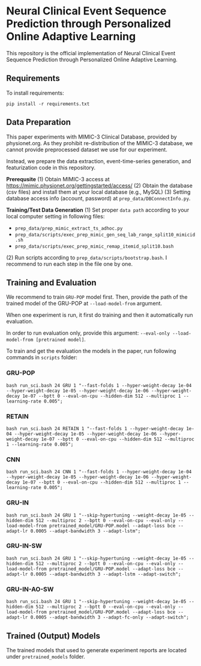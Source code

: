 # Neural Clinical Event Sequence Prediction through Personalized Online Adaptive Learning

This repository is the official implementation of Neural Clinical Event Sequence Prediction through Personalized Online Adaptive Learning. 


## Requirements

To install requirements:

```setup
pip install -r requirements.txt
```

## Data Preparation
This paper experiments with MIMIC-3 Clinical Database, provided by physionet.org. 
As they prohibit re-distribution of the MIMIC-3 database, we cannot provide preprocessed dataset we use for our experiment.

Instead, we prepare the data extraction, event-time-series generation, and featurization code in this repository.

**Prerequsite**
(1) Obtain MIMIC-3 access at https://mimic.physionet.org/gettingstarted/access/
(2) Obtain the database (csv files) and install them at your local database (e.g., MySQL)
(3) Setting database access info (account, password) at `prep_data/DBConnectInfo.py`.

**Training/Test Data Generation**
(1) Set proper `data path` according to your local computer setting in following files:
* `prep_data/prep_mimic_extract_ts_adhoc.py`
* `prep_data/scripts/exec_prep_mimic_gen_seq_lab_range_split10_mimicid.sh`
* `prep_data/scripts/exec_prep_mimic_remap_itemid_split10.bash`

(2) Run scripts according to `prep_data/scripts/bootstrap.bash`. I recommend to run each step in the file one by one.


## Training and Evaluation

We recommend to train `GRU-POP` model first. Then, provide the path of the trained model of the GRU-POP at `--load-model-from` argument.

When one experiment is run, it first do training and then it automatically run evaluation.

In order to run evaluation only, provide this argument: `--eval-only --load-model-from [pretrained model]`.


To train and get the evaluation the models in the paper, run following commands in `scripts` folder:

### GRU-POP
```
bash run_sci.bash 24 GRU 1 "--fast-folds 1 --hyper-weight-decay 1e-04 --hyper-weight-decay 1e-05 --hyper-weight-decay 1e-06 --hyper-weight-decay 1e-07 --bptt 0 --eval-on-cpu --hidden-dim 512 --multiproc 1 --learning-rate 0.005";
```   

### RETAIN
```
bash run_sci.bash 24 RETAIN 1 "--fast-folds 1 --hyper-weight-decay 1e-04 --hyper-weight-decay 1e-05 --hyper-weight-decay 1e-06 --hyper-weight-decay 1e-07 --bptt 0 --eval-on-cpu --hidden-dim 512 --multiproc 1 --learning-rate 0.005";
```  

### CNN
```
bash run_sci.bash 24 CNN 1 "--fast-folds 1 --hyper-weight-decay 1e-04 --hyper-weight-decay 1e-05 --hyper-weight-decay 1e-06 --hyper-weight-decay 1e-07 --bptt 0 --eval-on-cpu --hidden-dim 512 --multiproc 1 --learning-rate 0.005";
```  

### GRU-IN 
```
bash run_sci.bash 24 GRU 1 "--skip-hypertuning --weight-decay 1e-05 --hidden-dim 512 --multiproc 2 --bptt 0 --eval-on-cpu --eval-only --load-model-from pretrained_model/GRU-POP.model --adapt-loss bce --adapt-lr 0.0005 --adapt-bandwidth 3 --adapt-lstm";
``` 

### GRU-IN-SW 
```
bash run_sci.bash 24 GRU 1 "--skip-hypertuning --weight-decay 1e-05 --hidden-dim 512 --multiproc 2 --bptt 0 --eval-on-cpu --eval-only --load-model-from pretrained_model/GRU-POP.model --adapt-loss bce --adapt-lr 0.0005 --adapt-bandwidth 3 --adapt-lstm --adapt-switch";
``` 

### GRU-IN-AO-SW 
```
bash run_sci.bash 24 GRU 1 "--skip-hypertuning --weight-decay 1e-05 --hidden-dim 512 --multiproc 2 --bptt 0 --eval-on-cpu --eval-only --load-model-from pretrained_model/GRU-POP.model --adapt-loss bce --adapt-lr 0.0005 --adapt-bandwidth 3 --adapt-fc-only --adapt-switch";
``` 



## Trained (Output) Models

The trained models that used to generate experiment reports are located under `pretrained_models` folder.

